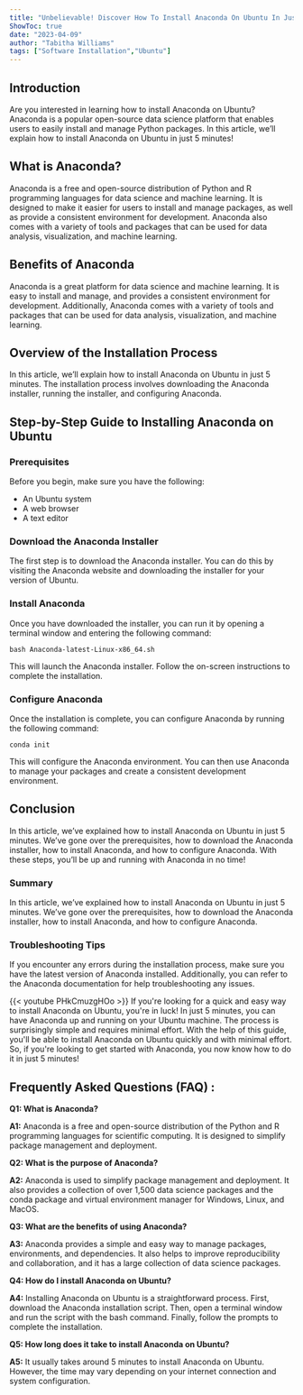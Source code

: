 ```yaml
---
title: "Unbelievable! Discover How To Install Anaconda On Ubuntu In Just 5 Minutes!"
ShowToc: true 
date: "2023-04-09"
author: "Tabitha Williams" 
tags: ["Software Installation","Ubuntu"]
---
```

## Introduction 
Are you interested in learning how to install Anaconda on Ubuntu? Anaconda is a popular open-source data science platform that enables users to easily install and manage Python packages. In this article, we’ll explain how to install Anaconda on Ubuntu in just 5 minutes!

## What is Anaconda?
Anaconda is a free and open-source distribution of Python and R programming languages for data science and machine learning. It is designed to make it easier for users to install and manage packages, as well as provide a consistent environment for development. Anaconda also comes with a variety of tools and packages that can be used for data analysis, visualization, and machine learning. 

## Benefits of Anaconda
Anaconda is a great platform for data science and machine learning. It is easy to install and manage, and provides a consistent environment for development. Additionally, Anaconda comes with a variety of tools and packages that can be used for data analysis, visualization, and machine learning. 

## Overview of the Installation Process
In this article, we’ll explain how to install Anaconda on Ubuntu in just 5 minutes. The installation process involves downloading the Anaconda installer, running the installer, and configuring Anaconda. 

## Step-by-Step Guide to Installing Anaconda on Ubuntu
### Prerequisites
Before you begin, make sure you have the following: 
- An Ubuntu system 
- A web browser 
- A text editor 

### Download the Anaconda Installer
The first step is to download the Anaconda installer. You can do this by visiting the Anaconda website and downloading the installer for your version of Ubuntu. 

### Install Anaconda
Once you have downloaded the installer, you can run it by opening a terminal window and entering the following command: 
```
bash Anaconda-latest-Linux-x86_64.sh
```

This will launch the Anaconda installer. Follow the on-screen instructions to complete the installation. 

### Configure Anaconda
Once the installation is complete, you can configure Anaconda by running the following command: 
```
conda init
```

This will configure the Anaconda environment. You can then use Anaconda to manage your packages and create a consistent development environment. 

## Conclusion 
In this article, we’ve explained how to install Anaconda on Ubuntu in just 5 minutes. We’ve gone over the prerequisites, how to download the Anaconda installer, how to install Anaconda, and how to configure Anaconda. With these steps, you’ll be up and running with Anaconda in no time!

### Summary 
In this article, we’ve explained how to install Anaconda on Ubuntu in just 5 minutes. We’ve gone over the prerequisites, how to download the Anaconda installer, how to install Anaconda, and how to configure Anaconda. 

### Troubleshooting Tips
If you encounter any errors during the installation process, make sure you have the latest version of Anaconda installed. Additionally, you can refer to the Anaconda documentation for help troubleshooting any issues.

{{< youtube PHkCmuzgHOo >}} 
If you're looking for a quick and easy way to install Anaconda on Ubuntu, you're in luck! In just 5 minutes, you can have Anaconda up and running on your Ubuntu machine. The process is surprisingly simple and requires minimal effort. With the help of this guide, you'll be able to install Anaconda on Ubuntu quickly and with minimal effort. So, if you're looking to get started with Anaconda, you now know how to do it in just 5 minutes!

## Frequently Asked Questions (FAQ) :
**Q1: What is Anaconda?**

**A1:** Anaconda is a free and open-source distribution of the Python and R programming languages for scientific computing. It is designed to simplify package management and deployment.

**Q2: What is the purpose of Anaconda?**

**A2:** Anaconda is used to simplify package management and deployment. It also provides a collection of over 1,500 data science packages and the conda package and virtual environment manager for Windows, Linux, and MacOS. 

**Q3: What are the benefits of using Anaconda?**

**A3:** Anaconda provides a simple and easy way to manage packages, environments, and dependencies. It also helps to improve reproducibility and collaboration, and it has a large collection of data science packages. 

**Q4: How do I install Anaconda on Ubuntu?**

**A4:** Installing Anaconda on Ubuntu is a straightforward process. First, download the Anaconda installation script. Then, open a terminal window and run the script with the bash command. Finally, follow the prompts to complete the installation. 

**Q5: How long does it take to install Anaconda on Ubuntu?**

**A5:** It usually takes around 5 minutes to install Anaconda on Ubuntu. However, the time may vary depending on your internet connection and system configuration.





